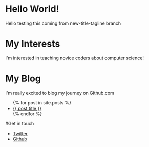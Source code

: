 # Hello World!
Hello testing this coming from new-title-tagline branch

# My Interests
I'm interested in teaching novice coders about computer science!

# My Blog
I'm really excited to blog my journey on Github.com

<ul>
  {% for post in site.posts %}
      <li>
        <a href="{{ post.url }}"> {{ post.title }}</a>
      </li>
  {% endfor %}
</ul>


#Get in touch

<ul>
<li><a href="https://twitter.com/{{site.twitter_username}}">Twitter</a></li>
<li><a href="https://github.com/{{site.github_username}}">Github</a></li>
</ul>
